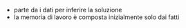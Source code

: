 - parte da i dati per inferire la soluzione
- la memoria  di lavoro è composta inizialmente solo dai fatti

